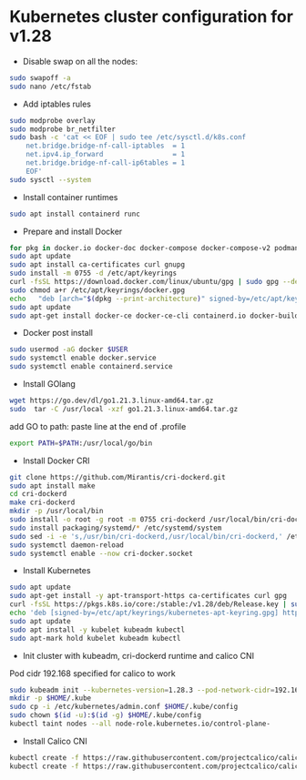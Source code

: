 # Kubernetes cluster configuration for v1.28

- Disable swap on all the nodes:

```bash
sudo swapoff -a
sudo nano /etc/fstab
```

- Add iptables rules

```bash
sudo modprobe overlay
sudo modprobe br_netfilter
sudo bash -c 'cat << EOF | sudo tee /etc/sysctl.d/k8s.conf
    net.bridge.bridge-nf-call-iptables  = 1
    net.ipv4.ip_forward                 = 1
    net.bridge.bridge-nf-call-ip6tables = 1
    EOF'
sudo sysctl --system
```

- Install container runtimes

```bash
sudo apt install containerd runc
```

- Prepare and install Docker

```bash
for pkg in docker.io docker-doc docker-compose docker-compose-v2 podman-docker containerd runc; do sudo apt-get remove $pkg; done
sudo apt update
sudo apt install ca-certificates curl gnupg
sudo install -m 0755 -d /etc/apt/keyrings
curl -fsSL https://download.docker.com/linux/ubuntu/gpg | sudo gpg --dearmor -o /etc/apt/keyrings/docker.gpg
sudo chmod a+r /etc/apt/keyrings/docker.gpg
echo   "deb [arch="$(dpkg --print-architecture)" signed-by=/etc/apt/keyrings/docker.gpg] https://download.docker.com/linux/ubuntu \  "$(. /etc/os-release && echo "$VERSION_CODENAME")" stable" |   sudo tee /etc/apt/sources.list.d/docker.list > /dev/null
sudo apt update
sudo apt-get install docker-ce docker-ce-cli containerd.io docker-buildx-plugin docker-compose-plugin
```

- Docker post install

```bash
sudo usermod -aG docker $USER
sudo systemctl enable docker.service
sudo systemctl enable containerd.service
```

- Install GOlang

```bash
wget https://go.dev/dl/go1.21.3.linux-amd64.tar.gz
sudo  tar -C /usr/local -xzf go1.21.3.linux-amd64.tar.gz
```

add GO to path: paste line at the end of .profile

```bash
export PATH=$PATH:/usr/local/go/bin
```

- Install Docker CRI

```bash
git clone https://github.com/Mirantis/cri-dockerd.git
sudo apt install make
cd cri-dockerd
make cri-dockerd
mkdir -p /usr/local/bin
sudo install -o root -g root -m 0755 cri-dockerd /usr/local/bin/cri-dockerd
sudo install packaging/systemd/* /etc/systemd/system
sudo sed -i -e 's,/usr/bin/cri-dockerd,/usr/local/bin/cri-dockerd,' /etc/systemd/system/cri-docker.service
sudo systemctl daemon-reload
sudo systemctl enable --now cri-docker.socket
```

- Install Kubernetes

```bash
sudo apt update
sudo apt-get install -y apt-transport-https ca-certificates curl gpg
curl -fsSL https://pkgs.k8s.io/core:/stable:/v1.28/deb/Release.key | sudo gpg --dearmor -o /etc/apt/keyrings/kubernetes-apt-keyring.gpg
echo 'deb [signed-by=/etc/apt/keyrings/kubernetes-apt-keyring.gpg] https://pkgs.k8s.io/core:/stable:/v1.28/deb/ /' | sudo tee /etc/apt/sources.list.d/kubernetes.list
sudo apt update
sudo apt install -y kubelet kubeadm kubectl
sudo apt-mark hold kubelet kubeadm kubectl
```

- Init cluster with kubeadm, cri-dockerd runtime and calico CNI

Pod cidr 192.168 specified for calico to work
```bash
sudo kubeadm init --kubernetes-version=1.28.3 --pod-network-cidr=192.168.0.0/16 --cri-socket=unix:///var/run/cri-dockerd.sock
mkdir -p $HOME/.kube
sudo cp -i /etc/kubernetes/admin.conf $HOME/.kube/config
sudo chown $(id -u):$(id -g) $HOME/.kube/config
kubectl taint nodes --all node-role.kubernetes.io/control-plane-
```

- Install Calico CNI

```bash
kubectl create -f https://raw.githubusercontent.com/projectcalico/calico/v3.26.3/manifests/tigera-operator.yaml
kubectl create -f https://raw.githubusercontent.com/projectcalico/calico/v3.26.3/manifests/custom-resources.yaml
```
